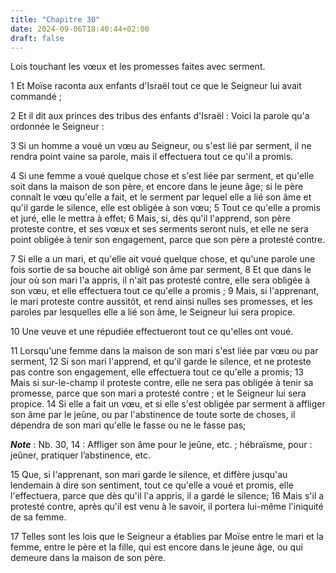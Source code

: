 ```yaml
---
title: "Chapitre 30"
date: 2024-09-06T18:40:44+02:00
draft: false
---
```



Lois touchant les vœux et les promesses faites avec serment.


1 Et Moïse raconta aux enfants d'Israël tout ce que le Seigneur lui avait commandé ;


2 Et il dit aux princes des tribus des enfants d'Israël : Voici la parole qu'a ordonnée le Seigneur :


3 Si un homme a voué un vœu au Seigneur, ou s'est lié par serment, il ne rendra point vaine sa parole, mais il effectuera tout ce qu'il a promis.


4 Si une femme a voué quelque chose et s'est liée par serment, et qu'elle soit dans la maison de son père, et encore dans le jeune âge; si le père connaît le vœu qu'elle a fait, et le serment par lequel elle a lié son âme et qu'il garde le silence, elle est obligée à son vœu; 5 Tout ce qu'elle a promis et juré, elle le mettra à effet; 6 Mais, si, dès qu'il l'apprend, son père proteste contre, et ses vœux et ses serments seront nuls, et elle ne sera point obligée à tenir son engagement, parce que son père a protesté contre.


7 Si elle a un mari, et qu'elle ait voué quelque chose, et qu'une parole une fois sortie de sa bouche ait obligé son âme par serment, 8 Et que dans le jour où son mari l'a appris, il n'ait pas protesté contre, elle sera obligée à son vœu, et elle effectuera tout ce qu'elle a promis ; 9 Mais, si l'apprenant, le mari proteste contre aussitôt, et rend ainsi nulles ses promesses, et les paroles par lesquelles elle a lié son âme, le Seigneur lui sera propice.


10 Une veuve et une répudiée effectueront tout ce qu'elles ont voué.


11 Lorsqu'une femme dans la maison de son mari s'est liée par vœu ou par serment, 12 Si son mari l'apprend, et qu'il garde le silence, et ne proteste pas contre son engagement, elle effectuera tout ce qu'elle a promis; 13 Mais si sur-le-champ il proteste contre, elle ne sera pas obligée à tenir sa promesse, parce que son mari a protesté contre ; et le Seigneur lui sera propice. 14 Si elle a fait un vœu, et si elle s'est obligée par serment à affliger son âme par le jeûne, ou par l'abstinence de toute sorte de choses, il dépendra de son mari qu'elle le fasse ou ne le fasse pas;

***Note*** :  Nb. 30, 14 : Affliger son âme pour le jeûne, etc. ; hébraïsme, pour : jeûner, pratiquer l’abstinence, etc.

15 Que, si l'apprenant, son mari garde le silence, et diffère jusqu'au lendemain à dire son sentiment, tout ce qu'elle a voué et promis, elle l'effectuera, parce que dès qu'il l'a appris, il a gardé le silence; 16 Mais s'il a protesté contre, après qu'il est venu à le savoir, il portera lui-même l'iniquité de sa femme.


17 Telles sont les lois que le Seigneur a établies par Moïse entre le mari et la femme, entre le père et la fille, qui est encore dans le jeune âge, ou qui demeure dans la maison de son père.

